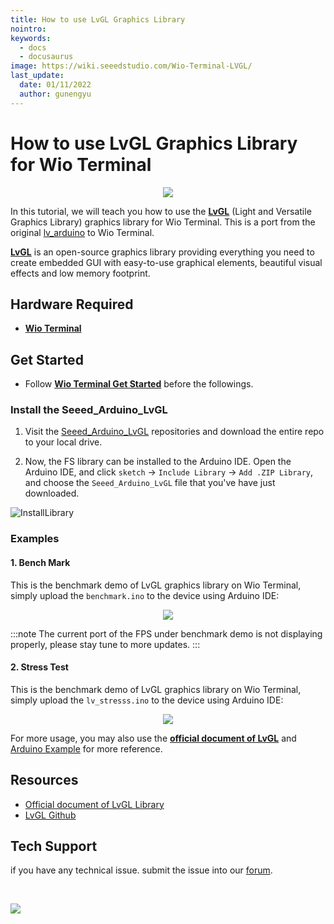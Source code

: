 ```yaml
---
title: How to use LvGL Graphics Library
nointro:
keywords:
  - docs
  - docusaurus
image: https://wiki.seeedstudio.com/Wio-Terminal-LVGL/
last_update:
  date: 01/11/2022
  author: gunengyu
---
```


# How to use LvGL Graphics Library for Wio Terminal

<div align="center"><img src="https://files.seeedstudio.com/wiki/Wio-Terminal-LVGL/banner.gif" /></div>

In this tutorial, we will teach you how to use the [**LvGL**](https://lvgl.io/) (Light and Versatile
Graphics Library) graphics library for Wio Terminal. This is a port from the original [lv_arduino](https://github.com/lvgl/lv_arduino) to Wio Terminal.

[**LvGL**](https://lvgl.io/) is an open-source graphics library providing everything you need to create embedded GUI with easy-to-use graphical elements, beautiful visual effects and low memory footprint.

## Hardware Required

- [**Wio Terminal**](https://www.seeedstudio.com/Wio-Terminal-p-4509.html)

## Get Started

- Follow [**Wio Terminal Get Started**](https://wiki.seeedstudio.com/Wio-Terminal-Getting-Started/) before the followings.

### Install the Seeed_Arduino_LvGL

1. Visit the [Seeed_Arduino_LvGL](https://github.com/Seeed-Studio/Seeed_Arduino_LvGL) repositories and download the entire repo to your local drive.

2. Now, the FS library can be installed to the Arduino IDE. Open the Arduino IDE, and click `sketch` -> `Include Library` -> `Add .ZIP Library`, and choose the `Seeed_Arduino_LvGL` file that you've have just downloaded.

![InstallLibrary](https://files.seeedstudio.com/wiki/Wio-Terminal/img/Xnip2019-11-21_15-50-13.jpg)

### Examples

#### 1. Bench Mark

This is the benchmark demo of LvGL graphics library on Wio Terminal, simply upload the `benchmark.ino` to the device using Arduino IDE:

<div align="center"><img src="https://files.seeedstudio.com/wiki/Wio-Terminal-LVGL/benchmark.gif" /></div>

:::note
    The current port of the FPS under benchmark demo is not displaying properly, please stay tune to more updates.
:::

#### 2. Stress Test

This is the benchmark demo of LvGL graphics library on Wio Terminal, simply upload the `lv_stresss.ino` to the device using Arduino IDE:

<div align="center"><img src="https://files.seeedstudio.com/wiki/Wio-Terminal-LVGL/stress.gif" /></div>

For more usage, you may also use the [**official document of LvGL**](https://docs.lvgl.io/latest/en/html/index.html) and [Arduino Example](https://github.com/lvgl/lvgl/tree/master/examples/arduino) for more reference.

## Resources

- [Official document of LvGL Library](https://docs.lvgl.io/latest/en/html/index.html)
- [LvGL Github](https://github.com/lvgl/lvgl)

## Tech Support

 if you have any technical issue.  submit the issue into our [forum](http://forum.seeedstudio.com/).
<div>
  <br /><p style={{textAlign: 'center'}}><a href="https://www.seeedstudio.com/act-4.html?utm_source=wiki&utm_medium=wikibanner&utm_campaign=newproducts" target="_blank"><img src="https://files.seeedstudio.com/wiki/Wiki_Banner/new_product.jpg" /></a></p>
</div>
